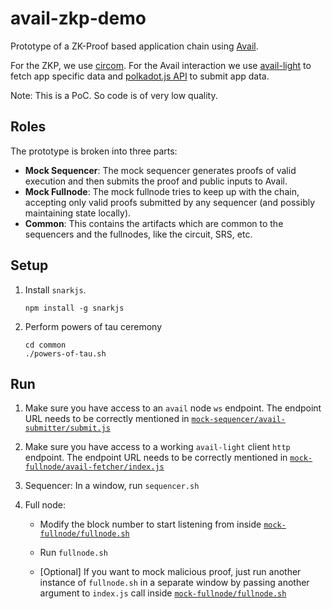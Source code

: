 # avail-zkp-demo
Prototype of a ZK-Proof based application chain using [Avail](https://github.com/maticnetwork/avail). 

For the ZKP, we use [circom](https://docs.circom.io/). For the Avail interaction we use [avail-light](https://github.com/maticnetwork/avail-light) to fetch app specific data and [polkadot.js API](https://github.com/polkadot-js/api) to submit app data.

Note: This is a PoC. So code is of very low quality. 
## Roles
The prototype is broken into three parts:
- **Mock Sequencer**: The mock sequencer generates proofs of valid execution and then submits the proof and public inputs to Avail.
- **Mock Fullnode**: The mock fullnode tries to keep up with the chain, accepting only valid proofs submitted by any sequencer (and possibly maintaining state locally).
- **Common**: This contains the artifacts which are common to the sequencers and the fullnodes, like the circuit, SRS, etc. 

## Setup 
1. Install `snarkjs`.
    ```
    npm install -g snarkjs
    ```
2. Perform powers of tau ceremony
    ```
    cd common
    ./powers-of-tau.sh
    ```

## Run
1. Make sure you have access to an `avail` node `ws` endpoint. The endpoint URL needs to be correctly mentioned in [`mock-sequencer/avail-submitter/submit.js`](https://github.com/prabal-banerjee/avail-zkp-demo/blob/7948580eae1ea5e49201f3897ada0155304bb862/mock-sequencer/avail-submitter/submit.js#L94)

2. Make sure you have access to a working `avail-light` client `http` endpoint. The endpoint URL needs to be correctly mentioned in [`mock-fullnode/avail-fetcher/index.js`](https://github.com/prabal-banerjee/avail-zkp-demo/blob/7948580eae1ea5e49201f3897ada0155304bb862/mock-fullnode/avail-fetcher/index.js#L3)

3. Sequencer: In a window, run `sequencer.sh`

4. Full node: 
    - Modify the block number to start listening from inside [`mock-fullnode/fullnode.sh`](https://github.com/prabal-banerjee/avail-zkp-demo/blob/7948580eae1ea5e49201f3897ada0155304bb862/mock-fullnode/fullnode.sh#L4)
    - Run `fullnode.sh`

    - [Optional] If you want to mock malicious proof, just run another instance of `fullnode.sh` in a separate window by passing another argument to `index.js` call inside [`mock-fullnode/fullnode.sh`](https://github.com/prabal-banerjee/avail-zkp-demo/blob/7948580eae1ea5e49201f3897ada0155304bb862/mock-fullnode/fullnode.sh#L11)
